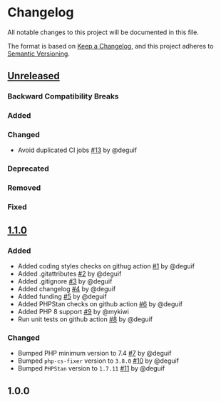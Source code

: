 # Changelog
All notable changes to this project will be documented in this file.

The format is based on [Keep a Changelog](https://keepachangelog.com/en/1.0.0/),
and this project adheres to [Semantic Versioning](https://semver.org/spec/v2.0.0.html).

## [Unreleased](https://github.com/ruflin/Elastica/compare/1.1.0...master)

### Backward Compatibility Breaks
### Added
### Changed
* Avoid duplicated CI jobs [#13](https://github.com/deguif/icu-parser/pull/13) by @deguif
### Deprecated
### Removed
### Fixed

## [1.1.0](https://github.com/ruflin/Elastica/compare/1.0.0...1.1.0)

### Added
* Added coding styles checks on githug action [#1](https://github.com/deguif/icu-parser/pull/1) by @deguif
* Added .gitattributes [#2](https://github.com/deguif/icu-parser/pull/2) by @deguif
* Added .gitignore [#3](https://github.com/deguif/icu-parser/pull/3) by @deguif
* Added changelog [#4](https://github.com/deguif/icu-parser/pull/4) by @deguif
* Added funding [#5](https://github.com/deguif/icu-parser/pull/5) by @deguif
* Added PHPStan checks on github action [#6](https://github.com/deguif/icu-parser/pull/6) by @deguif
* Added PHP 8 support [#9](https://github.com/deguif/icu-parser/pull/9) by @mykiwi
* Run unit tests on github action [#8](https://github.com/deguif/icu-parser/pull/8) by @deguif
### Changed
* Bumped PHP minimum version to 7.4 [#7](https://github.com/deguif/icu-parser/pull/7) by @deguif
* Bumped `php-cs-fixer` version to `3.8.0` [#10](https://github.com/deguif/icu-parser/pull/10) by @deguif
* Bumped `PHPStan` version to `1.7.11` [#11](https://github.com/deguif/icu-parser/pull/11) by @deguif

## 1.0.0
